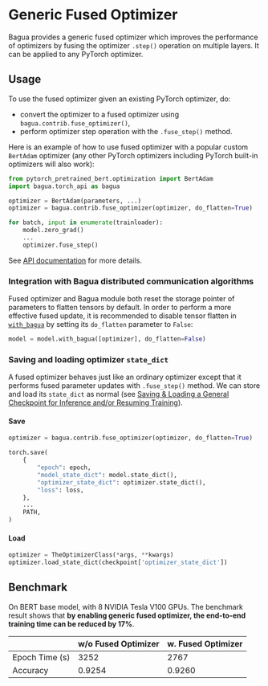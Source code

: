 # Generic Fused Optimizer

Bagua provides a generic fused optimizer which improves the performance of optimizers by fusing the optimizer `.step()`
operation on multiple layers. It can be applied to any PyTorch optimizer.

## Usage

To use the fused optimizer given an existing PyTorch optimizer, do:

* convert the optimizer to a fused optimizer using `bagua.contrib.fuse_optimizer()`,
* perform optimizer step operation with the `.fuse_step()` method.

Here is an example of how to use fused optimizer with a popular custom `BertAdam` optimizer (any other PyTorch optimizers including PyTorch built-in optimizers will also work):

```python
from pytorch_pretrained_bert.optimization import BertAdam
import bagua.torch_api as bagua

optimizer = BertAdam(parameters, ...)
optimizer = bagua.contrib.fuse_optimizer(optimizer, do_flatten=True)

for batch, input in enumerate(trainloader):
    model.zero_grad()
    ...
    optimizer.fuse_step()
```

See [API documentation](https://bagua.readthedocs.io/en/latest/autoapi/bagua/torch_api/contrib/index.html#bagua.torch_api.contrib.fuse_optimizer) for more details.

### Integration with Bagua distributed communication algorithms

Fused optimizer and Bagua module both reset the storage pointer of parameters to flatten tensors by default. In order to perform a
more effective fused update, it is recommended to disable tensor flatten in
[`with_bagua`](https://bagua.readthedocs.io/en/latest/autoapi/bagua/torch_api/distributed/index.html#bagua.torch_api.distributed.BaguaModule.with_bagua)
by setting its `do_flatten` parameter to `False`:

```python
model = model.with_bagua([optimizer], do_flatten=False)
```
### Saving and loading optimizer `state_dict`

A fused optimizer behaves just like an ordinary optimizer except that it performs fused parameter updates with `.fuse_step()` method.
We can store and load its `state_dict` as normal (see [Saving & Loading a General Checkpoint for Inference and/or Resuming Training](https://pytorch.org/tutorials/beginner/saving_loading_models.html#saving-loading-a-general-checkpoint-for-inference-and-or-resuming-training)).

#### Save
```python
optimizer = bagua.contrib.fuse_optimizer(optimizer, do_flatten=True)

torch.save(
    {
        "epoch": epoch,
        "model_state_dict": model.state_dict(),
        "optimizer_state_dict": optimizer.state_dict(),
        "loss": loss,
    },
    ...
    PATH,
)
```

#### Load
```python
optimizer = TheOptimizerClass(*args, **kwargs)
optimizer.load_state_dict(checkpoint['optimizer_state_dict'])
```


## Benchmark

On BERT base model, with 8 NVIDIA Tesla
V100 GPUs. The benchmark result shows that **by enabling generic fused optimizer, the end-to-end training time can be reduced by 17%**.

|                     | w/o Fused Optimizer | w. Fused Optimizer  |
|---------------------|---------------------|---------------------|
| Epoch Time (s)      |   3252              |     2767            |
| Accuracy            |   0.9254            |     0.9260          |
